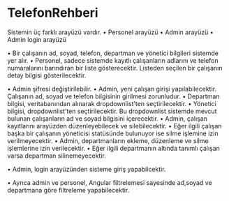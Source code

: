 # TelefonRehberi

Sistemin üç farklı arayüzü vardır.
• Personel arayüzü
• Admin arayüzü
• Admin login arayüzü


• Bir çalışanın ad, soyad, telefon, departman ve yönetici bilgileri sistemde yer alır.
• Personel, sadece sistemde kayıtlı çalışanların adlarını ve telefon numaralarını
barındıran bir liste gösterecektir. Listeden seçilen bir çalışanın detay bilgisi gösterilecektir.


• Admin şifresi değiştirilebilir.
• Admin, yeni çalışan girişi yapılabilecektir. Çalışanın ad, soyad ve telefon bilgisinin girilmesi zorunludur.
• Departman bilgisi, veritabanından alınarak dropdownlist’ten seçtirilecektir.
• Yönetici bilgisi, dropdownlist’ten seçtirilecektir. Bu dropdownlist sistemde mevcut
bulunan çalışanların ad ve soyad bilgisini içerecektir.
• Admin, çalışan kayıtlarını arayüzden düzenleyebilecek ve silebilecektir. 
• Eğer ilgili çalışan başka bir çalışanın yöneticisi statüsünde bulunuyor ise silme
işlemine izin verilmeyecektir.
• Admin, departmanların ekleme, düzenleme ve silme işlemlerine izin verilecektir. 
• Eğer ilgili departmanın altında tanımlı çalışan varsa departman silinemeyecektir.

• Admin, login arayüzünden sisteme giriş yapabilcektir.

• Ayrıca admin ve personel, Angular filtrelemesi sayesinde ad,soyad ve departmana göre filtreleme yapabilecektir.
